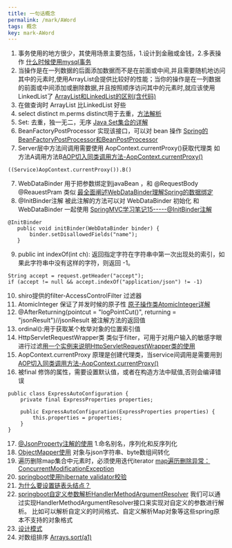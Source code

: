 ```yaml
---
title: 一句话概念
permalink: /mark/AWord
tags: 概念
key: mark-AWord
---
```


1. 事务使用的地方很少，其使用场景主要包括，1.设计到金融或金钱，2.多表操作 [什么时候使用mysql事务](https://blog.csdn.net/lmy_1/article/details/54381565)
2. 当操作是在一列数据的后面添加数据而不是在前面或中间,并且需要随机地访问其中的元素时,使用ArrayList会提供比较好的性能；当你的操作是在一列数据的前面或中间添加或删除数据,并且按照顺序访问其中的元素时,就应该使用LinkedList了 [ArrayList和LinkedList的区别(含代码)](https://www.iteye.com/blog/pengcqu-502676)
3. 在做查询时 ArrayList 比LinkedList 好些
3. select distinct m.perms distinct用于去重，[方法解析](https://www.cnblogs.com/lixuefang69/p/10420186.html)
4. Set: 去重，独一无二，无序 [Java Set集合的详解](https://www.cnblogs.com/chaoyang123/p/11548766.html)
5. BeanFactoryPostProcessor 实现该接口，可以对 bean 操作 [Spring的BeanFactoryPostProcessor和BeanPostProcessor](https://blog.csdn.net/caihaijiang/article/details/35552859)
6. Server层中方法间调用需要使用 AopContext.currentProxy()获取代理类 如方法A调用方法B[AOP切入同类调用方法-AopContext.currentProxy()](https://blog.csdn.net/aosica321/article/details/58039299)
```
((Service)AopContext.currentProxy()).B()
```
7. WebDataBinder 用于把参数绑定到javaBean ，和 @RequestBody @ReauestPram 类似 [最全面阐述WebDataBinder理解Spring的数据绑定](https://www.jianshu.com/p/b1cd2234e012)
8. @InitBinder注解 被此注解的方法可以对 WebDataBinder 初始化 和WebDataBinder 一起使用 [SpringMVC学习笔记15-----@InitBinder注解](https://blog.csdn.net/qq_38016931/article/details/82080940)
```
@InitBinder
   public void initBinder(WebDataBinder binder) {
       binder.setDisallowedFields("name");
   }
```
9. public int indexOf(int ch): 返回指定字符在字符串中第一次出现处的索引，如果此字符串中没有这样的字符，则返回 -1。
```
String accept = request.getHeader("accept");
if (accept != null && accept.indexOf("application/json") != -1)
```
10. shiro提供的filter-AccessControlFilter 过滤器
11. AtomicInteger 保证了并发时候的原子性 [原子操作类AtomicInteger详解](https://blog.csdn.net/fanrenxiang/article/details/80623884)
12. @AfterReturning(pointcut = "logPointCut()", returning = "jsonResult")//jsonResult 被注解方法的返回值
13. ordinal():用于获取某个枚举对象的位置索引值
14. HttpServletRequestWrapper类 类似于filter，可用于对用户输入的敏感字眼进行过滤[用一个实例来说明HttpServletRequestWrapper类的使用](https://blog.csdn.net/qll19970326/article/details/80793465)
15. AopContext.currentProxy 原理是创建代理类，当service间调用是需要用到 [AOP切入同类调用方法-AopContext.currentProxy()](https://blog.csdn.net/aosica321/article/details/58039299)
16. 被final 修饰的属性，需要设置默认值，或者在构造方法中赋值,否则会编译错误
```
public class ExpressAutoConfiguration {
    private final ExpressProperties properties;

    public ExpressAutoConfiguration(ExpressProperties properties) {
        this.properties = properties;
    }
}
```
17. [@JsonProperty注解的使用](https://www.cnblogs.com/MopHunter/p/11200813.html) 1.命名别名，序列化和反序列化
18. [ObjectMapper使用](https://www.cnblogs.com/xuwenjin/p/8976696.html) 对象与json字符串、byte数组间转化
19. 遍历删除map集合中元素时，必须使用迭代iterator [map遍历删除异常：ConcurrentModificationException](https://blog.csdn.net/baidu_37107022/article/details/73555034)
20. [springboot使用hibernate validator校验](https://www.cnblogs.com/mr-yang-localhost/p/7812038.html)
21. [为什么要设置链表头结点？](https://blog.csdn.net/lzydadong/article/details/83212175)
22. [springboot自定义参数解析HandlerMethodArgumentResolver](https://www.jianshu.com/p/40606baf49b8)   我们可以通过实现HandlerMethodArgumentResolver接口来实现对自定义的参数进行解析。
比如可以解析自定义的时间格式、自定义解析Map对象等这些spring原本不支持的对象格式
23. [设计模式](https://blog.csdn.net/u014427391/category_6066194.html)
24.  对数组排序 [Arrays.sort(a1)](https://blog.csdn.net/github_38838414/article/details/80642329)

